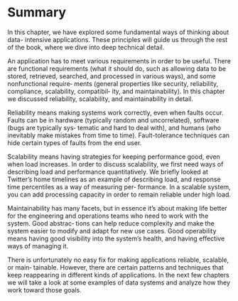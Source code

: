# Summary

In this chapter, we have explored some fundamental ways of thinking about data-
intensive applications. These principles will guide us through the rest of the book,
where we dive into deep technical detail.

An application has to meet various requirements in order to be useful. There are
functional requirements (what it should do, such as allowing data to be stored,
retrieved, searched, and processed in various ways), and some nonfunctional require‐
ments (general properties like security, reliability, compliance, scalability, compatibil‐
ity, and maintainability). In this chapter we discussed reliability, scalability, and
maintainability in detail.

Reliability means making systems work correctly, even when faults occur. Faults can
be in hardware (typically random and uncorrelated), software (bugs are typically sys‐
tematic and hard to deal with), and humans (who inevitably make mistakes from
time to time). Fault-tolerance techniques can hide certain types of faults from the end
user.

Scalability means having strategies for keeping performance good, even when load
increases. In order to discuss scalability, we first need ways of describing load and
performance quantitatively. We briefly looked at Twitter’s home timelines as an
example of describing load, and response time percentiles as a way of measuring per‐
formance. In a scalable system, you can add processing capacity in order to remain
reliable under high load.

Maintainability has many facets, but in essence it’s about making life better for the
engineering and operations teams who need to work with the system. Good abstrac‐
tions can help reduce complexity and make the system easier to modify and adapt for
new use cases. Good operability means having good visibility into the system’s health,
and having effective ways of managing it.

There is unfortunately no easy fix for making applications reliable, scalable, or main‐
tainable. However, there are certain patterns and techniques that keep reappearing in
different kinds of applications. In the next few chapters we will take a look at some
examples of data systems and analyze how they work toward those goals.